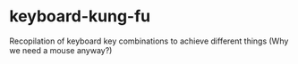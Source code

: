 # keyboard-kung-fu
Recopilation of keyboard key combinations to achieve different things (Why we need a mouse anyway?)
